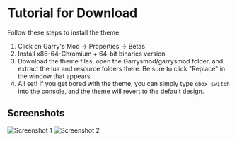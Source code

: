 # Tutorial for Download

Follow these steps to install the theme:

1. Click on Garry's Mod -> Properties -> Betas
2. Install x86-64-Chromium + 64-bit binaries version
3. Download the theme files, open the Garrysmod/garrysmod folder, and extract the lua and resource folders there. Be sure to click "Replace" in the window that appears.
4. All set! If you get bored with the theme, you can simply type `gbox_switch` into the console, and the theme will revert to the default design.

## Screenshots
![Screenshot 1](https://i.imgur.com/wdrDsYr.png)
![Screenshot 2](https://i.imgur.com/BQELNPj.png)
